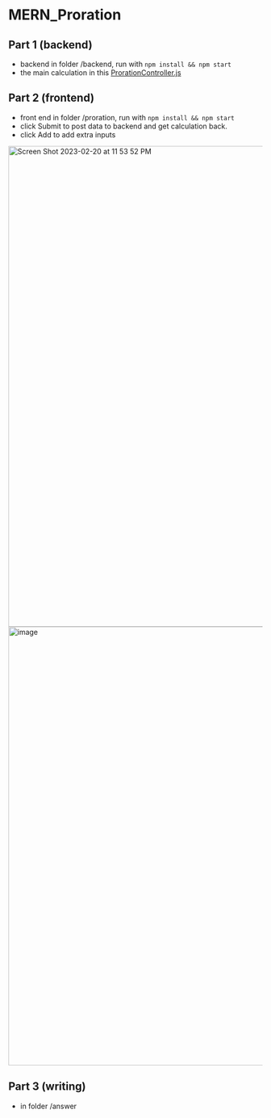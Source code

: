 # MERN_Proration


## Part 1 (backend)
- backend in folder /backend, run with `npm install && npm start`
- the main calculation in this [ProrationController.js](https://github.com/L30Yu/MERN_Proration/blob/main/backend/controllers/ProrationController.js)

## Part 2 (frontend)
- front end in folder /proration, run with `npm install && npm start`
- click Submit to post data to backend and get calculation back.
- click Add to add extra inputs


<img width="952" alt="Screen Shot 2023-02-20 at 11 53 52 PM" src="https://user-images.githubusercontent.com/12931325/220274887-ef1cb77d-58e9-4d6f-9f19-2bee4f9bfe27.png">

<img width="869" alt="image" src="https://user-images.githubusercontent.com/12931325/220275419-37b428f8-e1b9-461e-b026-1d20dbc462d5.png">




## Part 3 (writing)
- in folder /answer
